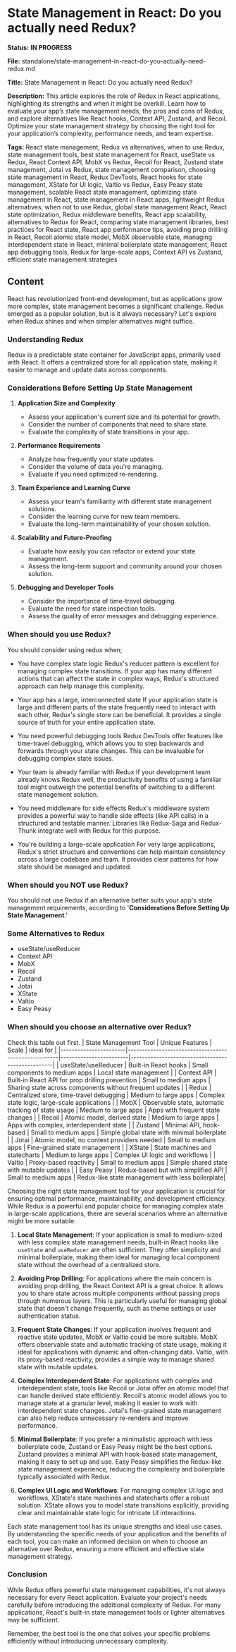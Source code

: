 
# State Management in React: Do you actually need Redux?
**Status:** **IN PROGRESS**

**File:** standalone/state-management-in-react-do-you-actually-need-redux.md

**Title:** 
State Management in React: Do you actually need Redux?

**Description:**
This article explores the role of Redux in React applications, highlighting its strengths and when it might be overkill. Learn how to evaluate your app’s state management needs, the pros and cons of Redux, and explore alternatives like React hooks, Context API, Zustand, and Recoil. Optimize your state management strategy by choosing the right tool for your application’s complexity, performance needs, and team expertise.

**Tags:**
React state management, Redux vs alternatives, when to use Redux, state management tools, best state management for React, useState vs Redux, React Context API, MobX vs Redux, Recoil for React, Zustand state management, Jotai vs Redux, state management comparison, choosing state management in React, Redux DevTools, React hooks for state management, XState for UI logic, Valtio vs Redux, Easy Peasy state management, scalable React state management, optimizing state management in React, state management in React apps, lightweight Redux alternatives, when not to use Redux, global state management React, React state optimization, Redux middleware benefits, React app scalability, alternatives to Redux for React, comparing state management libraries, best practices for React state, React app performance tips, avoiding prop drilling in React, Recoil atomic state model, MobX observable state, managing interdependent state in React, minimal boilerplate state management, React app debugging tools, Redux for large-scale apps, Context API vs Zustand, efficient state management strategies




## Content
React has revolutionized front-end development, but as applications grow more complex, state management becomes a significant challenge. Redux emerged as a popular solution, but is it always necessary? Let's explore when Redux shines and when simpler alternatives might suffice.

### Understanding Redux

Redux is a predictable state container for JavaScript apps, primarily used with React. It offers a centralized store for all application state, making it easier to manage and update data across components.

### Considerations Before Setting Up State Management

1. **Application Size and Complexity**

   - Assess your application's current size and its potential for growth.
   - Consider the number of components that need to share state.
   - Evaluate the complexity of state transitions in your app.

2. **Performance Requirements**

   - Analyze how frequently your state updates.
   - Consider the volume of data you're managing.
   - Evaluate if you need optimized re-rendering.

3. **Team Experience and Learning Curve**

   - Assess your team's familiarity with different state management solutions.
   - Consider the learning curve for new team members.
   - Evaluate the long-term maintainability of your chosen solution.

4. **Scalability and Future-Proofing**

   - Evaluate how easily you can refactor or extend your state management.
   - Assess the long-term support and community around your chosen solution.

5. **Debugging and Developer Tools**

   - Consider the importance of time-travel debugging.
   - Evaluate the need for state inspection tools.
   - Assess the quality of error messages and debugging experience.

### When should you use Redux?

You should consider using redux when;

- You have complex state logic Redux's reducer pattern is excellent for managing complex state transitions. If your app has many different actions that can affect the state in complex ways, Redux's structured approach can help manage this complexity.

- Your app has a large, interconnected state If your application state is large and different parts of the state frequently need to interact with each other, Redux's single store can be beneficial. It provides a single source of truth for your entire application state.

- You need powerful debugging tools Redux DevTools offer features like time-travel debugging, which allows you to step backwards and forwards through your state changes. This can be invaluable for debugging complex state issues.

- Your team is already familiar with Redux If your development team already knows Redux well, the productivity benefits of using a familiar tool might outweigh the potential benefits of switching to a different state management solution.

- You need middleware for side effects Redux's middleware system provides a powerful way to handle side effects (like API calls) in a structured and testable manner. Libraries like Redux-Saga and Redux-Thunk integrate well with Redux for this purpose.

- You're building a large-scale application For very large applications, Redux's strict structure and conventions can help maintain consistency across a large codebase and team. It provides clear patterns for how state should be managed and updated.

### When should you NOT use Redux?

You should not use Redux if an alternative better suits your app's state management requirements, according to '**Considerations Before Setting Up State Management**.'

### Some Alternatives to Redux

- useState/useReducer
- Context API
- MobX
- Recoil
- Zustand
- Jotai
- XState
- Valtio
- Easy Peasy

### When should you choose an alternative over Redux?

Check this table out first.
| State Management Tool | Unique Features | Scale | Ideal for |
|-----------------------|-----------------------------------------------------|------------------------|--------------------------------------------------|
| useState/useReducer | Built-in React hooks | Small components to medium apps | Local state management |
| Context API | Built-in React API for prop drilling prevention | Small to medium apps | Sharing state across components without frequent updates |
| Redux | Centralized store, time-travel debugging | Medium to large apps | Complex state logic, large-scale applications |
| MobX | Observable state, automatic tracking of state usage | Medium to large apps | Apps with frequent state changes |
| Recoil | Atomic model, derived state | Medium to large apps | Apps with complex, interdependent state |
| Zustand | Minimal API, hook-based | Small to medium apps | Simple global state with minimal boilerplate |
| Jotai | Atomic model, no context providers needed | Small to medium apps | Fine-grained state management |
| XState | State machines and statecharts | Medium to large apps | Complex UI logic and workflows |
| Valtio | Proxy-based reactivity | Small to medium apps | Simple shared state with mutable updates |
| Easy Peasy | Redux-based but with simplified API | Small to medium apps | Redux-like state management with less boilerplate|

Choosing the right state management tool for your application is crucial for ensuring optimal performance, maintainability, and development efficiency. While Redux is a powerful and popular choice for managing complex state in large-scale applications, there are several scenarios where an alternative might be more suitable:

1. **Local State Management**: If your application is small to medium-sized with less complex state management needs, built-in React hooks like `useState` and `useReducer` are often sufficient. They offer simplicity and minimal boilerplate, making them ideal for managing local component state without the overhead of a centralized store.

2. **Avoiding Prop Drilling**: For applications where the main concern is avoiding prop drilling, the React Context API is a great choice. It allows you to share state across multiple components without passing props through numerous layers. This is particularly useful for managing global state that doesn't change frequently, such as theme settings or user authentication status.

3. **Frequent State Changes**: If your application involves frequent and reactive state updates, MobX or Valtio could be more suitable. MobX offers observable state and automatic tracking of state usage, making it ideal for applications with dynamic and often-changing data. Valtio, with its proxy-based reactivity, provides a simple way to manage shared state with mutable updates.

4. **Complex Interdependent State**: For applications with complex and interdependent state, tools like Recoil or Jotai offer an atomic model that can handle derived state efficiently. Recoil's atomic model allows you to manage state at a granular level, making it easier to work with interdependent state changes. Jotai's fine-grained state management can also help reduce unnecessary re-renders and improve performance.

5. **Minimal Boilerplate**: If you prefer a minimalistic approach with less boilerplate code, Zustand or Easy Peasy might be the best options. Zustand provides a minimal API with hook-based state management, making it easy to set up and use. Easy Peasy simplifies the Redux-like state management experience, reducing the complexity and boilerplate typically associated with Redux.

6. **Complex UI Logic and Workflows**: For managing complex UI logic and workflows, XState's state machines and statecharts offer a robust solution. XState allows you to model state transitions explicitly, providing clear and maintainable state logic for intricate UI interactions.

Each state management tool has its unique strengths and ideal use cases. By understanding the specific needs of your application and the benefits of each tool, you can make an informed decision on when to choose an alternative over Redux, ensuring a more efficient and effective state management strategy.

### Conclusion

While Redux offers powerful state management capabilities, it's not always necessary for every React application. Evaluate your project's needs carefully before introducing the additional complexity of Redux. For many applications, React's built-in state management tools or lighter alternatives may be sufficient.

Remember, the best tool is the one that solves your specific problems efficiently without introducing unnecessary complexity.
